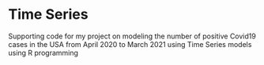 # Time Series
Supporting code for my project on modeling the number of positive Covid19 cases in the USA from April 2020 to March 2021 using Time Series models using R programming
